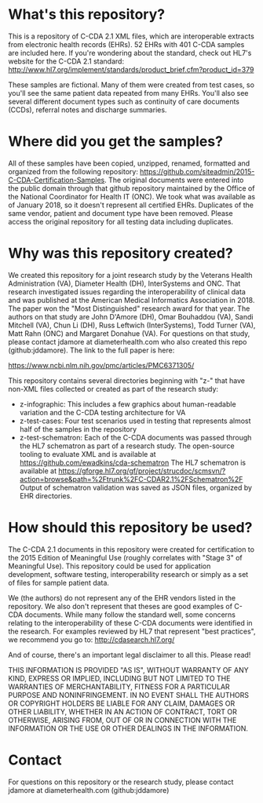 # What's this repository?

This is a repository of C-CDA 2.1 XML files, which are interoperable extracts from electronic health records (EHRs). 52 EHRs with 401 C-CDA samples are included here. If you're wondering about the standard, check out HL7's website for  the C-CDA 2.1 standard:  http://www.hl7.org/implement/standards/product_brief.cfm?product_id=379

These samples are fictional. Many of them were created from test cases, so you'll see the same patient data repeated from many EHRs. You'll also see several different document types such as continuity of care documents (CCDs), referral notes and discharge summaries. 

# Where did you get the samples?

All of these samples have been copied, unzipped, renamed, formatted and organized from the following repository: https://github.com/siteadmin/2015-C-CDA-Certification-Samples. The original documents were entered into the public domain through that github repository maintained by the Office of the National Coordinator for Health IT (ONC). We took what was available as of January 2018, so it doesn't represent all certified EHRs. Duplicates of the same vendor, patient and document type have been removed. Please access the original repository for all testing data including duplicates. 

# Why was this repository created?

We created this repository for a joint research study by the Veterans Health Administration (VA), Diameter Health (DH), InterSystems and ONC. That research investigated issues regarding the interoperability of clinical data and was published at the American Medical Informatics Association in 2018. The paper won the "Most Distinguished" research award for that year. The authors on that study are John D'Amore (DH), Omar Bouhaddou (VA), Sandi Mitchell (VA), Chun Li (DH), Russ Leftwich (InterSystems), Todd Turner (VA), Matt Rahn (ONC) and Margaret Donahue (VA). For questions on that study, please contact jdamore at diameterhealth.com who also created this repo (github:jddamore). The link to the full paper is here: 

https://www.ncbi.nlm.nih.gov/pmc/articles/PMC6371305/

This repository contains several directories beginning with "z-" that have non-XML files collected or created as part of the research study:

* z-infographic: This includes a few graphics about human-readable variation and the C-CDA testing architecture for VA
* z-test-cases: Four test scenarios used in testing that represents almost half of the samples in the repository 
* z-test-schematron: Each of the C-CDA documents was passed through the HL7 schematron as part of a research study. The open-source tooling to evaluate XML and is available at https://github.com/ewadkins/cda-schematron The HL7 schematron is available at  https://gforge.hl7.org/gf/project/strucdoc/scmsvn/?action=browse&path=%2Ftrunk%2FC-CDAR2.1%2FSchematron%2F Output of schematron validation was saved as JSON files, organized by EHR  directories. 
  
# How should this repository be used?
  
The C-CDA 2.1 documents in this repository were created for certification to the 2015 Edition of Meaningful Use (roughly correlates with "Stage 3" of Meaningful Use). This repository could be used for application development, software testing, interoperability research or simply as a set of files for sample patient data. 

We (the authors) do not represent any of the EHR vendors listed in the repository. We also don't represent that theses are good examples of C-CDA documents. While many follow the standard well, some concerns relating to the interoperability of these C-CDA documents were identified in the research. For examples reviewed by HL7 that represent "best practices", we recommend you go to: http://cdasearch.hl7.org/ 

And of course, there's an important legal disclaimer to all this. Please read!

THIS INFORMATION IS PROVIDED "AS IS", WITHOUT WARRANTY OF ANY KIND, EXPRESS OR IMPLIED, INCLUDING BUT NOT LIMITED TO THE WARRANTIES OF MERCHANTABILITY, FITNESS FOR A PARTICULAR PURPOSE AND NONINFRINGEMENT. IN NO EVENT SHALL THE AUTHORS OR COPYRIGHT HOLDERS BE LIABLE FOR ANY CLAIM, DAMAGES OR OTHER LIABILITY, WHETHER IN AN ACTION OF CONTRACT, TORT OR OTHERWISE, ARISING FROM, OUT OF OR IN CONNECTION WITH THE INFORMATION OR THE USE OR OTHER DEALINGS IN THE INFORMATION.

# Contact

For questions on this repository or the research study, please contact jdamore at diameterhealth.com (github:jddamore)

